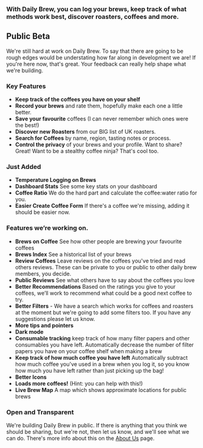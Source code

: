 ### With Daily Brew, you can log your brews, keep track of what methods work best, discover roasters, coffees and more.

## Public Beta
We're still hard at work on Daily Brew. To say that there are going to be rough edges would be understating how far along
in development we are! If you're here now, that's great. Your feedback can really help shape what we're building.

### Key Features
- **Keep track of the coffees you have on your shelf**
- **Record your brews** and rate them, hopefully make each one a little better.
- **Save your favourite** coffees (I can never remember which ones were the best!)
- **Discover new Roasters** from our BIG list of UK roasters.
- **Search for Coffees** by name, region, tasting notes or process.
- **Control the privacy** of your brews and your profile. Want to share? Great! Want to be a stealthy coffee ninja? That's cool too.

### Just Added
- **Temperature Logging on Brews**
- **Dashboard Stats** See some key stats on your dashboard
- **Coffee Ratio** We do the hard part and calculate the coffee:water ratio for you.
- **Easier Create Coffee Form** If there's a coffee we're missing, adding it should be easier now.

### Features we’re working on.
- **Brews on Coffee** See how other people are brewing your favourite coffees
- **Brews Index** See a historical list of your brews
- **Review Coffees** Leave reviews on the coffees you've tried and read others reviews. These can be private to you or public to other daily brew members, you decide.
- **Public Reviews** See what others have to say about the coffees you love
- **Better Recommendations** Based on the ratings you give to your coffees, we’ll work to recommend what could be a good
next coffee to try.
- **Better Filters** - We have a search which works for coffees and roasters at the moment but we're going to add some
filters too. If you have any suggestions please let us know.
- **More tips and pointers**
- **Dark mode**
- **Consumable tracking** keep track of how many filter papers and other consumables you have left. Automatically decrease the number of filter papers you have on your coffee shelf when making a brew
- **Keep track of how much coffee you have left** Automatically subtract how much coffee you've used in a brew when you log it, so you know how much you have left rather than just picking up the bag!
- **Better Icons**
- **Loads more coffees!** (Hint: you can help with this!)
- **Live Brew Map** A map which shows approximate locations for public brews

### Open and Transparent
We're building Daily Brew in public. If there is anything that you think we should be sharing, but we're not, then let
us know, and we'll see what we can do. There's more info about this on the [About Us](/about) page.